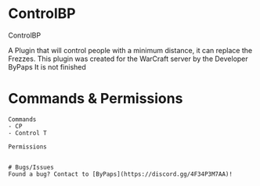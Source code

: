# ControlBP

ControlBP 

A Plugin that will control people with a minimum distance, it can replace the Frezzes. This plugin was created for the WarCraft server by the Developer ByPaps It is not finished

# Commands & Permissions

```
Commands
- CP 
- Control T

Permissions 


# Bugs/Issues
Found a bug? Contact to [ByPaps](https://discord.gg/4F34P3M7AA)!
```
